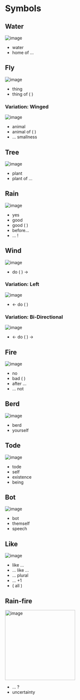 # Symbols

## Water
![image](https://user-images.githubusercontent.com/15892272/185742556-4ea0c6e2-59c5-41d6-8dad-96a0e3ddc4f0.png)

* water
* home of ...

## Fly
![image](https://user-images.githubusercontent.com/15892272/185742564-09017412-be2c-457c-a014-905599f1a668.png)

* thing
* thing of ( )


### Variation: Winged
![image](https://user-images.githubusercontent.com/15892272/185742572-24c45eb8-184c-4bb0-a3e1-69bed0c6e257.png)

* animal
* animal of ( )
* ... smallness

## Tree
![image](https://user-images.githubusercontent.com/15892272/185742604-882b0f14-2e25-4dd1-a3c1-6045e322a24c.png)

* plant
* plant of ...

## Rain
![image](https://user-images.githubusercontent.com/15892272/185742626-293906b5-826a-40ed-8abf-ae7f4146010c.png)

* yes
* good
* good ( )
* before...
* ... !

## Wind
![image](https://user-images.githubusercontent.com/15892272/185742678-89e44fce-9c05-46fd-85af-7ca06554532b.png)

* do ( ) ->

### Variation: Left
![image](https://user-images.githubusercontent.com/15892272/185742698-67c531c6-33ef-485e-9ec7-9acb17654308.png)

* <- do ( )

### Variation: Bi-Directional
![image](https://user-images.githubusercontent.com/15892272/185742703-705a30e8-fed2-4797-9526-df50410d9697.png)
* <- do ( ) ->

## Fire
![image](https://user-images.githubusercontent.com/15892272/185742765-3f00a052-d972-43e0-9887-8f1b49f04b6c.png)

* no
* bad ( )
* after ...
* ... not

## Berd
![image](https://user-images.githubusercontent.com/15892272/185742782-feb0f58e-f82b-45b4-9946-6ec545cd4761.png)

* berd
* yourself

## Tode
![image](https://user-images.githubusercontent.com/15892272/185742792-3fdd5675-26fe-4691-bcfd-f46da336e56a.png)

* tode
* self
* existence
* being

## Bot
![image](https://user-images.githubusercontent.com/15892272/185742819-a9ed85ca-b7c4-42d3-950b-9ab2f93b7179.png)

* bot
* themself
* speech

## Like
![image](https://user-images.githubusercontent.com/15892272/185742852-23b5bae8-7f99-42dd-bc20-b63b0ebecbe1.png)

* like ...
* ... like ...
* ... plural
* ... +1
* ( all )

## Rain-fire

<img width="231" alt="image" src="https://github.com/TodePond/TodeTode/assets/15892272/7dcf8b33-f436-47db-88fc-1a2241622020">

* ... ?
* uncertainty
